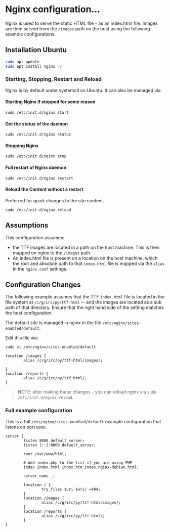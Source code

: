 # Nginx configuration...
Nginx is used to serve the static HTML file - as an index.html file. Images are then served from the `/images` path on the host using the following example configurations.



## Installation Ubuntu

```bash
sudo apt update
sudo apt install nginx -y
```

### Starting, Stopping, Restart and Reload
Nginx is by default under systemctl on Ubuntu. It can also be managed via 

#### Starting Nginx if stopped for some reason
```
sudo /etc/init.d/nginx start
```

#### Get the status of the daemon
```
sudo /etc/init.d/nginx status
```

#### Stopping Nginx
```
sudo /etc/init.d/nginx stop
```
#### Full restart of Nginx daemon
```
sudo /etc/init.d/nginx restart
```
#### Reload the Content without a restart
Preferred for quick changes to the site content.
```
sudo /etc/init.d/nginx reload
```

## Assumptions
This configuration assumes:
* the TTF images are located in a path on the host machine.  This is then mapped on nginx to the `/images` path.
* An index.html file is present on a location on the host machine, which the root and absolute path to that `index.html` file is mapped via the `alias` in the `nginx.conf` settings.


## Configuration Changes
The following example assumes that the TTF `index.html` file is located in the file system at `/c/g/irc/py/ttf-html` -- and the images are located as a sub path of that directory.  Ensure that the right hand side of the setting matches the host configuration.

The default site is managed in nginx in the file `/etc/nginx/sites-enabled/default`.

Edit this file via:
```
sudo vi /etc/nginx/sites-enabled/default

```



```
location /images {
        alias /c/g/irc/py/ttf-html/images/;

}
location /reports {
        alias /c/g/irc/py/ttf-html/;
}
```

> NOTE: after making these changes - you can reload nginx via `sudo /etc/init.d/nginx reload`.


### Full example configuration

This is a full `/etc/nginx/sites-enabled/default` example configuration that listens on port `8000`.

```
server {
        listen 8000 default_server;
        listen [::]:8000 default_server;

        root /var/www/html;

        # Add index.php to the list if you are using PHP
        index index.html index.htm index.nginx-debian.html;

        server_name _;

        location / {
                try_files $uri $uri/ =404;
        }
        location /images {
                alias /c/g/irc/py/ttf-html/images/;
        }
        location /reports {
                alias /c/g/irc/py/ttf-html/;
        }
}